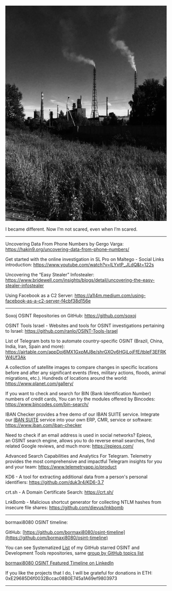 
![alt text](img/26.jpg)

I became different. Now I’m not scared, even when I’m scared.

----

Uncovering Data From Phone Numbers by Gergo Varga: https://hakin9.org/uncovering-data-from-phone-numbers/

Get started with the online investigation in SL Pro on Maltego - Social Links introduction: https://www.youtube.com/watch?v=ILYxtP_JLdQ&t=122s

Uncovering the “Easy Stealer” Infostealer: https://www.bridewell.com/insights/blogs/detail/uncovering-the-easy-stealer-infostealer

Using Facebook as a C2 Server: https://a1l4m.medium.com/using-facebook-as-a-c2-server-f4cbf38d156e

----

Soxoj OSINT Repositories on GitHub: https://github.com/soxoj

OSINT Tools Israel - Websites and tools for OSINT investigations pertaining to Israel: https://github.com/ranlo/OSINT-Tools-Israel

List of Telegram bots to to automate country-specific OSINT (Brazil, China, India, Iran, Spain and more): https://airtable.com/appDoj6MX1GxpMJ8e/shrGXOv6HGjLojFfE/tbleF3EFRKW4Uf3Ak

A collection of satellite images to compare changes in specific locations before and after any significant events (fires, military actions, floods, animal migrations, etc.). Hundreds of locations around the world: https://www.planet.com/gallery/

If you want to check and search for BIN (Bank Identification Number) numbers of credit cards, You can try the modules offered by Bincodes: https://www.bincodes.com/bin-search/

IBAN Checker provides a free demo of our IBAN SUITE service. Integrate our [IBAN SUITE](https://www.iban.com/iban-suite) service into your own ERP, CMR, service or software: https://www.iban.com/iban-checker

Need to check if an email address is used in social networks? Epieos, an OSINT search engine, allows you to do reverse email searches, find related Google reviews, and much more: https://epieos.com/

Advanced Search Capabilities and Analytics For Telegram. Telemetry provides the most comprehensive and impactful Telegram insights for you and your team: https://www.telemetryapp.io/product

KD6 - A tool for extracting additional data from a person's personal identifiers: https://github.com/duk3r4/KD6-3.7

crt.sh - A Domain Certificate Search: https://crt.sh/

LnkBomb - Malicious shortcut generator for collecting NTLM hashes from insecure file shares: https://github.com/dievus/lnkbomb

----

bormaxi8080 OSINT timeline:

GitHub: [https://github.com/bormaxi8080/osint-timeline](https://github.com/bormaxi8080/osint-timeline)

You can see Systematized [List](https://github.com/bormaxi8080/github-starred-repos-builder/blob/main/starred_repos.md) of my GitHub starred OSINT and Development Tools repositories, same [group by GitHub topics list](https://github.com/bormaxi8080/starred)

[bormaxi8080 OSINT Featured Timeline on LinkedIn](https://www.linkedin.com/in/osintech/details/featured/)

If you like the projects that I do, I will be grateful for donations in ETH: 0xE29685D6f0032Bccac08B0E745a1A69ef9803973

----
